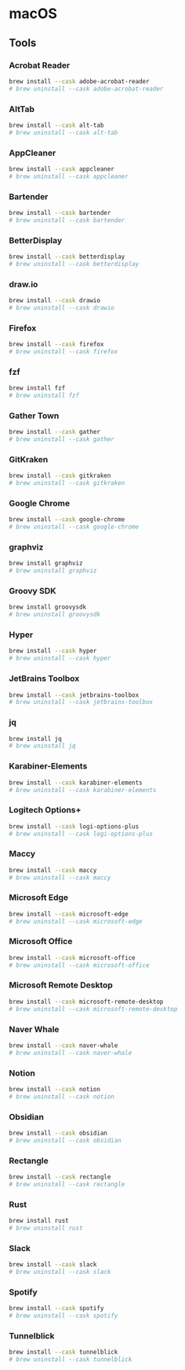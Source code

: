 # macOS

## Tools

### Acrobat Reader

```sh
brew install --cask adobe-acrobat-reader
# brew uninstall --cask adobe-acrobat-reader
```

### AltTab

```sh
brew install --cask alt-tab
# brew uninstall --cask alt-tab
```

### AppCleaner

```sh
brew install --cask appcleaner
# brew uninstall --cask appcleaner
```

### Bartender

```sh
brew install --cask bartender
# brew uninstall --cask bartender
```

### BetterDisplay

```sh
brew install --cask betterdisplay
# brew uninstall --cask betterdisplay
```

### draw.io

```sh
brew install --cask drawio
# brew uninstall --cask drawio
```

### Firefox

```sh
brew install --cask firefox
# brew uninstall --cask firefox
```

### fzf

```sh
brew install fzf
# brew uninstall fzf
```

### Gather Town

```sh
brew install --cask gather
# brew uninstall --cask gather
```

### GitKraken

```sh
brew install --cask gitkraken
# brew uninstall --cask gitkraken
```

### Google Chrome

```sh
brew install --cask google-chrome
# brew uninstall --cask google-chrome
```

### graphviz

```sh
brew install graphviz
# brew uninstall graphviz
```

### Groovy SDK

```sh
brew install groovysdk
# brew uninstall groovysdk
```

### Hyper

```sh
brew install --cask hyper
# brew uninstall --cask hyper
```

### JetBrains Toolbox

```sh
brew install --cask jetbrains-toolbox
# brew uninstall --cask jetbrains-toolbox
```

### jq

```sh
brew install jq
# brew uninstall jq
```

### Karabiner-Elements

```sh
brew install --cask karabiner-elements
# brew uninstall --cask karabiner-elements
```

### Logitech Options+

```sh
brew install --cask logi-options-plus
# brew uninstall --cask logi-options-plus
```

### Maccy

```sh
brew install --cask maccy
# brew uninstall --cask maccy
```

### Microsoft Edge

```sh
brew install --cask microsoft-edge
# brew uninstall --cask microsoft-edge
```

### Microsoft Office

```sh
brew install --cask microsoft-office
# brew uninstall --cask microsoft-office
```

### Microsoft Remote Desktop

```sh
brew install --cask microsoft-remote-desktop
# brew uninstall --cask microsoft-remote-desktop
```

### Naver Whale

```sh
brew install --cask naver-whale
# brew uninstall --cask naver-whale
```

### Notion

```sh
brew install --cask notion
# brew uninstall --cask notion
```

### Obsidian

```sh
brew install --cask obsidian
# brew uninstall --cask obsidian
```

### Rectangle

```sh
brew install --cask rectangle
# brew uninstall --cask rectangle
```

### Rust

```sh
brew install rust
# brew uninstall rust
```

### Slack

```sh
brew install --cask slack
# brew uninstall --cask slack
```

### Spotify

```sh
brew install --cask spotify
# brew uninstall --cask spotify
```

### Tunnelblick

```sh
brew install --cask tunnelblick
# brew uninstall --cask tunnelblick
```
